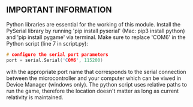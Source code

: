 ## IMPORTANT INFORMATION

Python libraries are essential for the working of this module. Install the PySerial library by running 'pip install pyserial' (Mac: pip3 install python) and 'pip install pygame' via terminal. 
Make sure to replace 'COM6' in the Python script (line 7 in script.py):
```c
# configure the serial port parameters
port = serial.Serial('COM6', 115200)
```
with the appropriate port name that corresponds to the serial connection between the microcontroller and your computer which can be viwed in Device Manager (windows only).
The python script uses relative paths to run the game, therefore the location doesn't matter as long as current relativity is maintained.
